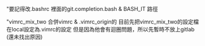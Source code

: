 "要記得改.bashrc 裡面的git.completion.bash & BASH_IT 路徑

"vimrc_mix_two 合併vimrc & .vimrc_origin的
目前先把vimrc_mix_two的設定檔在local設定為.vimrc的設定
但是因為他會有迴圈問題，所以先暫時不放上gitlab (還未找出原因)
